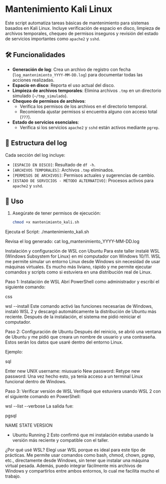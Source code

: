 # Mantenimiento Kali Linux

Este script automatiza tareas básicas de mantenimiento para sistemas basados en Kali Linux. Incluye verificación de espacio en disco, limpieza de archivos temporales, chequeo de permisos inseguros y revisión del estado de servicios importantes como `apache2` y `sshd`.

## 🛠️ Funcionalidades

- **Generación de log**: Crea un archivo de registro con fecha (`log_mantenimiento_YYYY-MM-DD.log`) para documentar todas las acciones realizadas.
- **Espacio en disco**: Reporta el uso actual del disco.
- **Limpieza de archivos temporales**: Elimina archivos `.tmp` en un directorio simulado (`~/tmp_simulado`).
- **Chequeo de permisos de archivos**:
  - Verifica los permisos de los archivos en el directorio temporal.
  - Recomienda ajustar permisos si encuentra alguno con acceso total (`777`).
- **Estado de servicios esenciales**:
  - Verifica si los servicios `apache2` y `sshd` están activos mediante `pgrep`.

## 📂 Estructura del log

Cada sección del log incluye:

- `[ESPACIO EN DISCO]`: Resultado de `df -h`.
- `[ARCHIVOS TEMPORALES]`: Archivos `.tmp` eliminados.
- `[PERMISOS DE ARCHIVOS]`: Permisos actuales y sugerencias de cambio.
- `[ESTADO DE SERVICIOS - MÉTODO ALTERNATIVO]`: Procesos activos para `apache2` y `sshd`.

## 🚀 Uso

1. Asegúrate de tener permisos de ejecución:

   ```bash
   chmod +x mantenimiento_kali.sh

   
  Ejecuta el Script: ./mantenimiento_kali.sh

Revisa el log generado: cat log_mantenimiento_YYYY-MM-DD.log


Instalación y configuración de WSL con Ubuntu
Para este taller instalé WSL (Windows Subsystem for Linux) en mi computador con Windows 10/11. WSL me permite simular un entorno Linux desde Windows sin necesidad de usar máquinas virtuales. Es mucho más liviano, rápido y me permite ejecutar comandos y scripts como si estuviera en una distribución real de Linux.

Paso 1: Instalación de WSL
Abrí PowerShell como administrador y escribí el siguiente comando:

css

wsl --install
Este comando activó las funciones necesarias de Windows, instaló WSL 2 y descargó automáticamente la distribución de Ubuntu más reciente. Después de la instalación, el sistema me pidió reiniciar el computador.

Paso 2: Configuración de Ubuntu
Después del reinicio, se abrió una ventana de Ubuntu y me pidió que creara un nombre de usuario y una contraseña. Estos serán los datos que usaré dentro del entorno Linux.

Ejemplo:

sql

Enter new UNIX username: miusuario
New password:
Retype new password:
Una vez hecho esto, ya tenía acceso a un terminal Linux funcional dentro de Windows.

Paso 3: Verificar versión de WSL
Verifiqué que estuviera usando WSL 2 con el siguiente comando en PowerShell:

wsl --list --verbose
La salida fue:

pgsql

  NAME      STATE           VERSION
* Ubuntu    Running         2
Esto confirmó que mi instalación estaba usando la versión más reciente y compatible con el taller.

¿Por qué usé WSL?
Elegí usar WSL porque es ideal para este tipo de prácticas. Me permite usar comandos como bash, chmod, chown, pgrep, etc., directamente desde Windows, sin tener que instalar una máquina virtual pesada. Además, puedo integrar fácilmente mis archivos de Windows y compartirlos entre ambos entornos, lo cual me facilita mucho el trabajo.


